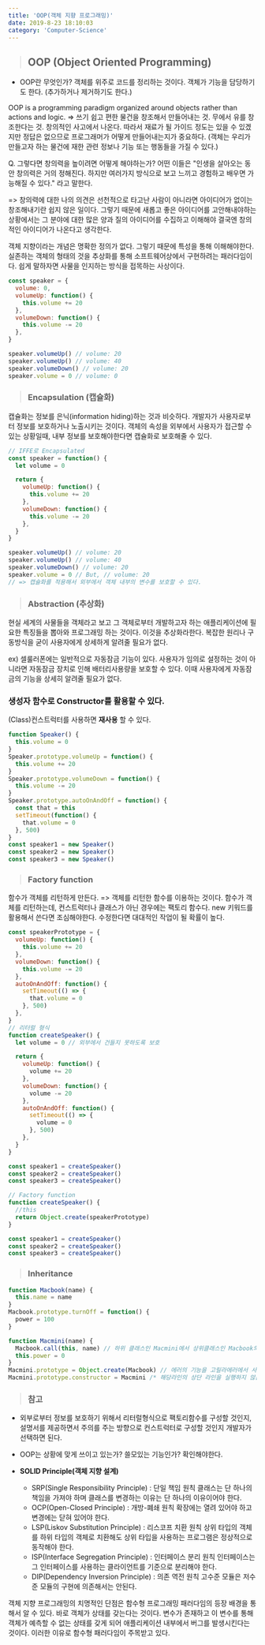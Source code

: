 ```yaml
---
title: 'OOP(객체 지향 프로그래밍)'
date: 2019-8-23 18:10:03
category: 'Computer-Science'
---
```


> ## OOP (Object Oriented Programming)

- OOP란 무엇인가?
  객체를 위주로 코드를 정리하는 것이다. 객체가 기능을 담당하기도 한다. (추가하거나 제거하기도 한다.)

OOP is a programming paradigm organized around objects rather than actions and logic.
=> 쓰기 쉽고 편한 물건을 창조해서 만들어내는 것. 무에서 유를 창조한다는 것. 창의적인 사고에서 나온다. 따라서 재료가 될 가이드 정도는 있을 수 있겠지만 정답은 없으므로 프로그래머가 어떻게 만들어내는지가 중요하다.
(객체는 우리가 만들고자 하는 물건에 재한 관련 정보나 기능 또는 행동들을 가질 수 있다.)

Q. 그렇다면 창의력을 높이려면 어떻게 해야하는가?
어떤 이들은 "인생을 살아오는 동안 창의력은 거의 정해진다. 하지만 여러가지 방식으로 보고 느끼고 경험하고 배우면 가능해질 수 있다." 라고 말한다.

=> 창의력에 대한 나의 의견은 선천적으로 타고난 사람이 아니라면 아이디어가 없이는 창조해내기란 쉽지 않은 일이다. 그렇기 때문에 새롭고 좋은 아이디어를 고안해내야하는 상황에서는 그 분야에 대한 많은 양과 질의 아이디어를 수집하고 이해해야 결국엔 창의적인 아이디어가 나온다고 생각한다.

객체 지향이라는 개념은 명확한 정의가 없다. 그렇기 때문에 특성을 통해 이해해야한다. 실존하는 객체의 형태의 것을 추상화를 통해 소프트웨어상에서 구현하려는 패러다임이다. 쉽게 말하자면 사물을 인지하는 방식을 접목하는 사상이다.

```js
const speaker = {
  volume: 0,
  volumeUp: function() {
    this.volume += 20
  },
  volumeDown: function() {
    this.volume -= 20
  },
}

speaker.volumeUp() // volume: 20
speaker.volumeUp() // volume: 40
speaker.volumeDown() // volume: 20
speaker.volume = 0 // volume: 0
```

> ### Encapsulation (캡슐화)

캡슐화는 정보를 은닉(information hiding)하는 것과 비슷하다. 개발자가 사용자로부터 정보를 보호하거나 노출시키는 것이다. 객체의 속성을 외부에서 사용자가 접근할 수있는 상황일때, 내부 정보를 보호해야한다면 캡슐화로 보호해줄 수 있다.

```js
// IFFE로 Encapsulated
const speaker = function() {
  let volume = 0

  return {
    volumeUp: function() {
      this.volume += 20
    },
    volumeDown: function() {
      this.volume -= 20
    },
  }
}

speaker.volumeUp() // volume: 20
speaker.volumeUp() // volume: 40
speaker.volumeDown() // volume: 20
speaker.volume = 0 // But, // volume: 20
// => 캡슐화를 적용해서 외부에서 객체 내부의 변수를 보호할 수 있다.
```

> ### Abstraction (추상화)

현실 세계의 사물들을 객체라고 보고 그 객체로부터 개발하고자 하는 애플리케이션에 필요한 특징들을 뽑아와 프로그래밍 하는 것이다. 이것을 추상화라한다. 복잡한 원리나 구동방식을 굳이 사용자에게 상세하게 알려줄 필요가 없다.

ex) 셀룰러폰에는 일반적으로 자동잠금 기능이 있다. 사용자가 임의로 설정하는 것이 아니라면 자동잠금 장치로 인해 배터리사용량을 보호할 수 있다. 이때 사용자에게 자동잠금의 기능을 상세히 알려줄 필요가 없다.

### 생성자 함수로 Constructor를 활용할 수 있다.

(Class)컨스트럭터를 사용하면 **재사용** 할 수 있다.

```js
function Speaker() {
  this.volume = 0
}
Speaker.prototype.volumeUp = function() {
  this.volume += 20
}
Speaker.prototype.volumeDown = function() {
  this.volume -= 20
}
Speaker.prototype.autoOnAndOff = function() {
  const that = this
  setTimeout(function() {
    that.volume = 0
  }, 500)
}
const speaker1 = new Speaker()
const speaker2 = new Speaker()
const speaker3 = new Speaker()
```

> ### Factory function

함수가 객체를 리턴하게 만든다. => 객체를 리턴한 함수를 이용하는 것이다.
함수가 객체를 리턴하는데, 컨스트럭터나 클래스가 아닌 경우에는 팩토리 함수다.
new 키워드를 활용해서 쓴다면 조심해야한다. 수정한다면 대대적인 작업이 될 확률이 높다.

```js
const speakerPrototype = {
  volumeUp: function() {
    this.volume += 20
  },
  volumeDown: function() {
    this.volume -= 20
  },
  autoOnAndOff: function() {
    setTimeout(() => {
      that.volume = 0
    }, 500)
  },
}
// 리터럴 형식
function createSpeaker() {
  let volume = 0 // 외부에서 건들지 못하도록 보호

  return {
    volumeUp: function() {
      volume += 20
    },
    volumeDown: function() {
      volume -= 20
    },
    autoOnAndOff: function() {
      setTimeout(() => {
        volume = 0
      }, 500)
    },
  }
}

const speaker1 = createSpeaker()
const speaker2 = createSpeaker()
const speaker3 = createSpeaker()
```

```js
// Factory function
function createSpeaker() {
  //this
  return Object.create(speakerPrototype)
}

const speaker1 = createSpeaker()
const speaker2 = createSpeaker()
const speaker3 = createSpeaker()
```

> ### Inheritance

```js
function Macbook(name) {
  this.name = name
}
Macbook.prototype.turnOff = function() {
  power = 100
}

function Macmini(name) {
  Macbook.call(this, name) // 하위 클래스인 Macmini에서 상위클래스인 Macbook의 this 값을 임의로 지정해준다.
  this.power = 0
}
Macmini.prototype = Object.create(Macbook) // 에러의 기능을 고릴라에러에서 사용하기 위한 방법이다.
Macmini.prototype.constructor = Macmini /* 해당라인의 상단 라인을 실행하지 않는다면 Macmini의 컨스트럭터는 Macmini일것이다. 하지만 상단 라인을 실행함으로 인해 Macmini의 컨스트럭터는 Macbook가 된다. 기존의 참조 값을 유지 시켜주기위해서는 다시한번 더 할당해주어야 한다.*/
```

> ### 참고

- 외부로부터 정보를 보호하기 위해서 리터럴형식으로 팩토리함수를 구성할 것인지, 설명서를 제공하면서 주의를 주는 방향으로 컨스트럭터로 구성할 것인지 개발자가 선택하면 된다.

- OOP는 상황에 맞게 쓰이고 있는가? 쓸모있는 기능인가? 확인해야한다.

- **SOLID Principle(객체 지향 설계)**
  - SRP(Single Responsibility Principle) : 단일 책임 원칙
    클래스는 단 하나의 책임을 가져야 하며 클래스를 변경하는 이유는 단 하나의 이유이어야 한다.
  - OCP(Open-Closed Principle) : 개방-폐쇄 원칙
    확장에는 열려 있어야 하고 변경에는 닫혀 있어야 한다.
  - LSP(Liskov Substitution Principle) : 리스코프 치환 원칙
    상위 타입의 객체를 하위 타입의 객체로 치환해도 상위 타입을 사용하는 프로그램은 정상적으로 동작해야 한다.
  - ISP(Interface Segregation Principle) : 인터페이스 분리 원칙
    인터페이스는 그 인터페이스를 사용하는 클라이언트를 기준으로 분리해야 한다.
  - DIP(Dependency Inversion Principle) : 의존 역전 원칙
    고수준 모듈은 저수준 모듈의 구현에 의존해서는 안된다.

객체 지향 프로그래밍의 치명적인 단점은 함수형 프로그래밍 패러다임의 등장 배경을 통해서 알 수 있다. 바로 객체가 상태를 갖는다는 것이다. 변수가 존재하고 이 변수를 통해 객체가 예측할 수 없는 상태를 갖게 되어 애플리케이션 내부에서 버그를 발생시킨다는 것이다. 이러한 이유로 함수형 패러다임이 주목받고 있다.
